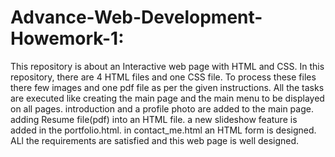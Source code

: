 # Advance-Web-Development-Howemork-1:
This repository is about an Interactive web page with HTML and CSS. In this repository, there are 4 HTML files and one CSS file. To process these files there few images and one pdf file as per the given instructions. All the tasks are executed like
creating the main page and the main menu to be displayed on all pages.
introduction and a profile photo are added to the main page.
adding Resume file(pdf) into an HTML file.
a new slideshow feature is added in the portfolio.html.
in contact_me.html an HTML form is designed.
 ALl the requirements are satisfied and this web page is well designed.
